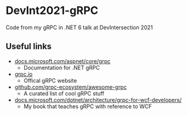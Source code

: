 # DevInt2021-gRPC
Code from my gRPC in .NET 6 talk at DevIntersection 2021

## Useful links
- [docs.microsoft.com/aspnet/core/grpc](https://docs.microsoft.com/aspnet/core/grpc)
  - Documentation for .NET gRPC
- [grpc.io](https://grpc.io)
  - Offical gRPC website
- [github.com/grpc-ecosystem/awesome-grpc](https://github.com/grpc-ecosystem/awesome-grpc)
  - A curated list of cool gRPC stuff
- [docs.microsoft.com/dotnet/architecture/grpc-for-wcf-developers/](https://docs.microsoft.com/dotnet/architecture/grpc-for-wcf-developers/)
  - My book that teaches gRPC with reference to WCF
